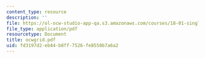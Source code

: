 ```yaml
---
content_type: resource
description: ''
file: https://ol-ocw-studio-app-qa.s3.amazonaws.com/courses/18-01-single-variable-calculus-fall-2005/fd3197d2eb44b8ff7526fe8550b7a6a2_ocwgrid.pdf
file_type: application/pdf
resourcetype: Document
title: ocwgrid.pdf
uid: fd3197d2-eb44-b8ff-7526-fe8550b7a6a2
---
```

